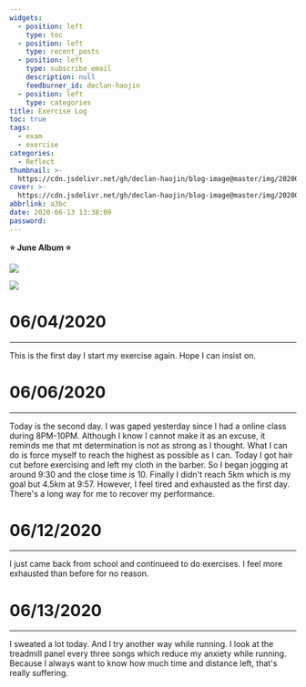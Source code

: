```yaml
---
widgets:
  - position: left
    type: toc
  - position: left
    type: recent_posts
  - position: left
    type: subscribe_email
    description: null
    feedburner_id: declan-haojin
  - position: left
    type: categories
title: Exercise Log
toc: true
tags:
  - exam
  - exercise
categories:
  - Reflect
thumbnail: >-
  https://cdn.jsdelivr.net/gh/declan-haojin/blog-image@master/img/20200605133713.png
cover: >-
  https://cdn.jsdelivr.net/gh/declan-haojin/blog-image@master/img/20200605133713.png
abbrlink: a3bc
date: 2020-06-13 13:38:09
password:
---
```


**⭐ June Album ⭐**

<div class="justified-gallery">

![](https://cdn.jsdelivr.net/gh/declan-haojin/blog-image@master/img/20200605232550.png)

![](https://cdn.jsdelivr.net/gh/declan-haojin/blog-image@master/img/20200613234455.png)

</div>

# 06/04/2020
---

This is the first day I start my exercise again. Hope I can insist on.

<!--more-->

# 06/06/2020
---

Today is the second day. I was gaped yesterday since I had a online class during 8PM-10PM. Although I know I cannot make it as an excuse, it reminds me that mt determination is not as strong as I thought. What I can do is force myself to reach the highest as possible as I can. Today I got hair cut before exercising and left my cloth in the barber. So I began jogging at around 9:30 and the close time is 10. Finally I didn't reach 5km which is my goal but 4.5km at 9:57. However, I feel tired and exhausted as the first day. There's a long way for me to recover my performance.

# 06/12/2020
---

I just came back from school and continueed to do exercises. I feel more exhausted than before for no reason. 

# 06/13/2020
---

I sweated a lot today. And I try another way while running. I look at the treadmill panel every three songs which reduce my anxiety while running. Because I always want to know how much time and distance left, that's really suffering.


